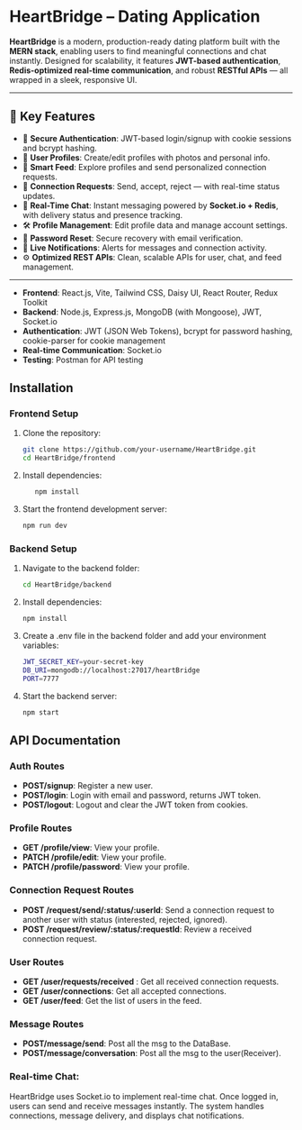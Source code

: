  # HeartBridge – Dating Application

**HeartBridge** is a modern, production-ready dating platform built with the **MERN stack**, enabling users to find meaningful connections and chat instantly. Designed for scalability, it features **JWT-based authentication**, **Redis-optimized real-time communication**, and robust **RESTful APIs** — all wrapped in a sleek, responsive UI.

---

## 🚀 Key Features

- 🔐 **Secure Authentication**: JWT-based login/signup with cookie sessions and bcrypt hashing.
- 👤 **User Profiles**: Create/edit profiles with photos and personal info.
- 📰 **Smart Feed**: Explore profiles and send personalized connection requests.
- 💌 **Connection Requests**: Send, accept, reject — with real-time status updates.
- 💬 **Real-Time Chat**: Instant messaging powered by **Socket.io + Redis**, with delivery status and presence tracking.
- 🛠 **Profile Management**: Edit profile data and manage account settings.
- 🔁 **Password Reset**: Secure recovery with email verification.
- 🔔 **Live Notifications**: Alerts for messages and connection activity.
- ⚙️ **Optimized REST APIs**: Clean, scalable APIs for user, chat, and feed management.

---
- **Frontend**: React.js, Vite, Tailwind CSS, Daisy UI, React Router, Redux Toolkit
- **Backend**: Node.js, Express.js, MongoDB (with Mongoose), JWT, Socket.io
- **Authentication**: JWT (JSON Web Tokens), bcrypt for password hashing, cookie-parser for cookie management
- **Real-time Communication**: Socket.io
- **Testing**: Postman for API testing

## Installation

### Frontend Setup

1. Clone the repository:
   ```bash
   git clone https://github.com/your-username/HeartBridge.git
   cd HeartBridge/frontend

2. Install dependencies:
   ```bash 
      npm install

3. Start the frontend development server:
   ```bash
   npm run dev

### Backend Setup

1. Navigate to the backend folder:
   ```bash
   cd HeartBridge/backend

2. Install dependencies:
   ```bash
   npm install

3. Create a .env file in the backend folder and add your environment variables:
   ```bash
   JWT_SECRET_KEY=your-secret-key
   DB_URI=mongodb://localhost:27017/heartBridge
   PORT=7777

4. Start the backend server:
   ```bash
   npm start

## API Documentation

### Auth Routes

- **POST/signup**: Register a new user.
- **POST/login**: Login with email and password, returns JWT token.
- **POST/logout**: Logout and clear the JWT token from cookies.

### Profile Routes

- **GET /profile/view**: View your profile.
- **PATCH /profile/edit**: View your profile.
- **PATCH /profile/password**: View your profile.


### Connection Request Routes

- **POST /request/send/:status/:userId**:  Send a connection request to another user with status (interested, rejected, ignored).
- **POST /request/review/:status/:requestId**: Review a received connection request.

### User Routes

- **GET /user/requests/received**
: Get all received connection requests.
- **GET /user/connections**: Get all accepted connections.
- **GET /user/feed**: 
 Get the list of users in the feed.

### Message Routes

- **POST/message/send**: Post all the msg to the DataBase.
- **POST/message/conversation**: Post all the msg to the user(Receiver). 

### Real-time Chat:
HeartBridge uses Socket.io to implement real-time chat. Once logged in, users can send and receive messages instantly. The system handles connections, message delivery, and displays chat notifications.


